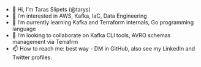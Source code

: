 - 👋 Hi, I’m Taras Slipets (@tarys)
- 👀 I’m interested in AWS, Kafka, IaC, Data Engineering
- 🌱 I’m currently learning Kafka and Terraform internals, Go programming language
- 💞️ I’m looking to collaborate on Kafka CLI tools, AVRO schemas management via Terrafrm
- 📫 How to reach me: best way - DM in GitHub, also see my LinkedIn and Twitter profiles.

<!---
tarys/tarys is a ✨ special ✨ repository because its `README.md` (this file) appears on your GitHub profile.
You can click the Preview link to take a look at your changes.
--->
